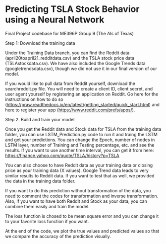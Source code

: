 # Predicting TSLA Stock Behavior using a Neural Network
Final Project codebase for ME396P Group 9 (The AIs of Texas)

Step 1: Download the training data

Under the Training Data branch, you can find the Reddit data (april20toapril21_redditdata.csv) and the TSLA stock price data (TSLAstockdata.csv). We have also included the Google Trends data (googletrendsdata.csv), though we did not use it in our final version of our model.

If you would like to pull data from Reddit yourself, download the searchreddit.py file. You will need to create a client ID, client secret, and user agent yourself by registering an application on Reddit. Go here for the instructions on how to do so (https://praw.readthedocs.io/en/latest/getting_started/quick_start.html) and here to register your app (https://www.reddit.com/prefs/apps/).



Step 2. Build and train your model

Once you get the Reddit data and Stock data for TSLA from the training data folder, you can use LSTM_Prediction.py code to run it and traing the LSTM and get your predictions. You can change the Epoch, number of nodes in LSTM layer, number of Training and Testing percentage, etc. and see the results.
If you want to use another time interval, you can get it from here: https://finance.yahoo.com/quote/TSLA/history?p=TSLA

You can also choose to have Reddit data as your training data or closing price as your training data (X values). Google Trend data leads to very similar results to Reddit data. If you want to test that as well, we provided the data in the training data folder.

If you want to do this prediction without transformation of the data, you need to comment the codes for transformation and inverse transformation.
Also, if you want to have both Reddit and Stock as your data, you can combine them easily and train the model.

The loss function is chosed to be mean square error and you can change it to your favorite loss function if you want.

At the end of the code, we plot the true values and predicted values so that we compare the accuracy of the prediction visually.
